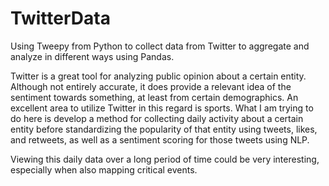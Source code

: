 # TwitterData
Using Tweepy from Python to collect data from Twitter to aggregate and analyze in different ways using Pandas.  

Twitter is a great tool for analyzing public opinion about a certain entity.  Although not entirely accurate, it does provide a relevant idea of the sentiment towards something, at least from certain demographics.  An excellent area to utilize Twitter in this regard is sports.  What I am trying to do here is develop a method for collecting daily activity about a certain entity before standardizing the popularity of that entity using tweets, likes, and retweets, as well as a sentiment scoring for those tweets using NLP.

Viewing this daily data over a long period of time could be very interesting, especially when also mapping critical events.
